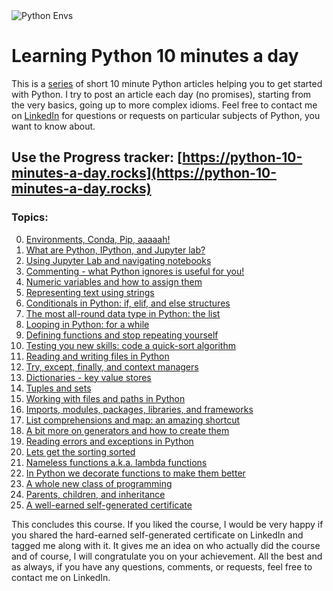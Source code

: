 <img src="assets/jeremy-lapak-CVvFVQ_-oUg-unsplash.png" alt="Python Envs" style="display: block; margin: 0 auto" />

# Learning Python 10 minutes a day
This is a [series](https://python-10-minutes-a-day.rocks) of
short 10 minute Python articles helping you to get started with Python. I try
to post an article each day (no promises), starting from the very basics, going
up to more complex idioms. Feel free to contact me on
[LinkedIn](https://www.linkedin.com/in/dennisbakhuis/) for questions or
requests on particular subjects of Python, you want to know about.

## Use the Progress tracker: [https://python-10-minutes-a-day.rocks](https://python-10-minutes-a-day.rocks)

### Topics:
0. [Environments, Conda, Pip, aaaaah!](https://github.com/dennisbakhuis/Tutorials/blob/master/Python_Conda_Pip_Environments/Python_Env_Conda_Pip_Jupyter.ipynb)
1. [What are Python, IPython, and Jupyter lab?](https://github.com/dennisbakhuis/python10minutesaday/blob/master/1%20-%20Python%2010min%20a%20day%20-%20What%20are%20Python%2C%20IPython%2C%20and%20Jupyter%20lab%3F.ipynb)
2. [Using Jupyter Lab and navigating notebooks](https://github.com/dennisbakhuis/python10minutesaday/blob/master/2%20-%20Python%2010min%20a%20day%20-%20Using%20Jupyter%20Lab%20and%20navigating%20notebooks.ipynb)
3. [Commenting - what Python ignores is useful for you!](https://github.com/dennisbakhuis/python10minutesaday/blob/master/3%20-%20Python%2010min%20a%20day%20-%20Commenting%20-%20what%20Python%20ignores%20is%20useful%20for%20you!.ipynb)
4. [Numeric variables and how to assign them](https://github.com/dennisbakhuis/python10minutesaday/blob/master/4%20-%20Python%2010min%20a%20day%20-%20Numeric%20variables%20and%20how%20to%20assign%20them%20in%20Python.ipynb)
5. [Representing text using strings](https://github.com/dennisbakhuis/python10minutesaday/blob/master/5%20-%20Python%2010min%20a%20day%20-%20Representing%20text%20using%20strings.ipynb)
6. [Conditionals in Python: if, elif, and else structures](https://github.com/dennisbakhuis/python10minutesaday/blob/master/6%20-%20Python%2010min%20a%20day%20-%20Conditionals%20in%20Python%20-%20%20if%2C%20elif%2C%20and%20else%20structures.ipynb)
7. [The most all-round data type in Python: the list](https://github.com/dennisbakhuis/python10minutesaday/blob/master/7%20-%20Python%2010min%20a%20day%20-%20The%20most%20all-round%20data%20type%20in%20Python%20-%20the%20list.ipynb)
8. [Looping in Python: for a while](https://github.com/dennisbakhuis/python10minutesaday/blob/master/8%20-%20Python%2010min%20a%20day%20-%20Looping%20in%20Python%20-%20for%20a%20while.ipynb)
9. [Defining functions and stop repeating yourself](https://github.com/dennisbakhuis/python10minutesaday/blob/master/9%20-%20Python%2010min%20a%20day%20-%20Defining%20functions%20and%20stop%20repeating%20yourself.ipynb)
10. [Testing you new skills: code a quick-sort algorithm](https://github.com/dennisbakhuis/python10minutesaday/blob/master/10%20-%20Python%2010min%20a%20day%20-%20Testing%20your%20new%20skills%20-%20code%20a%20quick-sort%20algorithm.ipynb)
11. [Reading and writing files in Python](https://github.com/dennisbakhuis/python10minutesaday/blob/master/11%20-%20Python%2010min%20a%20day%20-%20Reading%20and%20writing%20files%20in%20Python.ipynb)
12. [Try, except, finally, and context managers](https://github.com/dennisbakhuis/python10minutesaday/blob/master/12%20-%20Python%2010min%20a%20day%20-%20Try%20except%20finally%20and%20context%20managers.ipynb)
13. [Dictionaries - key value stores](https://github.com/dennisbakhuis/python10minutesaday/blob/master/13%20-%20Python%2010min%20a%20day%20-%20Dictionaries%20-%20key%20value%20stores.ipynb)
14. [Tuples and sets](https://github.com/dennisbakhuis/python10minutesaday/blob/master/14%20-%20Python%2010min%20a%20day%20-%20Tuples%20and%20sets.ipynb)
15. [Working with files and paths in Python](https://github.com/dennisbakhuis/python10minutesaday/blob/master/15%20-%20Python%2010min%20a%20day%20-%20Working%20with%20files%20and%20paths%20in%20Python.ipynb)
16. [Imports, modules, packages, libraries, and frameworks](https://github.com/dennisbakhuis/python10minutesaday/blob/master/16%20-%20Python%2010min%20a%20day%20-%20Imports%20modules%20packages%20libraries%20and%20frameworks.ipynb)
17. [List comprehensions and map: an amazing shortcut](https://github.com/dennisbakhuis/python10minutesaday/blob/master/17%20-%20Python%2010min%20a%20day%20-%20List%20comprehensions%20and%20map%20-%20an%20amazing%20shortcut.ipynb)
18. [A bit more on generators and how to create them](https://github.com/dennisbakhuis/python10minutesaday/blob/master/18%20-%20Python%2010min%20a%20day%20-%20A%20bit%20more%20on%20generators%20and%20how%20to%20create%20them.ipynb)
19. [Reading errors and exceptions in Python](https://github.com/dennisbakhuis/python10minutesaday/blob/master/19%20-%20Python%2010min%20a%20day%20-%20Reading%20errors%20and%20exceptions%20in%20Python.ipynb)
20. [Lets get the sorting sorted](https://github.com/dennisbakhuis/python10minutesaday/blob/master/20%20-%20Python%2010min%20a%20day%20-%20Lets%20get%20the%20sorting%20sorted.ipynb)
21. [Nameless functions a.k.a. lambda functions](https://github.com/dennisbakhuis/python10minutesaday/blob/master/21%20-%20Python%2010min%20a%20day%20-%20Nameless%20functions%20a.k.a.%20lambda%20functions.ipynb)
22. [In Python we decorate functions to make them better](https://github.com/dennisbakhuis/python10minutesaday/blob/master/22%20-%20Python%2010min%20a%20day%20-%20In%20Python%20we%20decorate%20functions%20to%20make%20them%C2%A0better.ipynb)
23. [A whole new class of programming](https://github.com/dennisbakhuis/python10minutesaday/blob/master/23%20-%20Python%2010min%20a%20day%20-%20A%20whole%20new%20class%20of%20programming.ipynb)
24. [Parents, children, and inheritance](https://github.com/dennisbakhuis/python10minutesaday/blob/master/24%20-%20Python%2010min%20a%20day%20-%20Parents%20children%20and%20inheritance.ipynb)
25. [A well-earned self-generated certificate](https://github.com/dennisbakhuis/python10minutesaday/blob/master/25%20-%20Python%2010min%20a%20day%20-%20Final%20episode.ipynb)

This concludes this course. If you liked the course, I would be very happy if
you shared the hard-earned self-generated certificate on LinkedIn and tagged me
along with it. It gives me an idea on who actually did the course and of
course, I will congratulate you on your achievement.  All the best and as
always, if you have any questions, comments, or requests, feel free to contact
me on LinkedIn.
